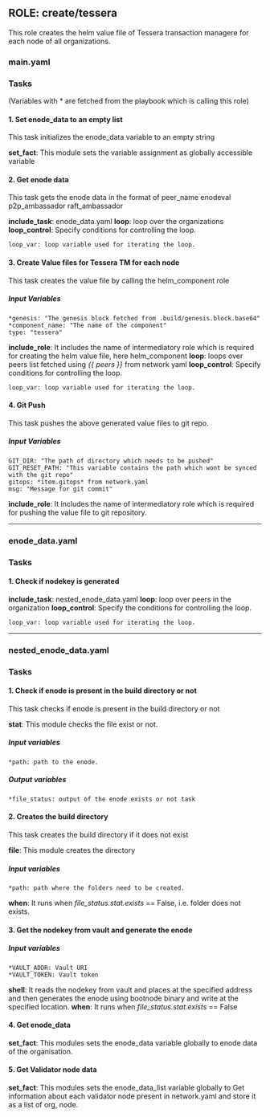 ## ROLE: create/tessera
This role creates the helm value file of Tessera transaction managere for each node of all organizations.
### main.yaml
### Tasks
(Variables with * are fetched from the playbook which is calling this role)    

#### 1. Set enode_data to an empty list
This task initializes the enode_data variable to an empty string

**set_fact**: This module sets the variable assignment as globally accessible variable

#### 2. Get enode data
This task gets the enode data in the format of
peer_name
enodeval
p2p_ambassador
raft_ambassador

**include_task**: enode_data.yaml
**loop**: loop over the organizations
**loop_control**: Specify conditions for controlling the loop.
                
    loop_var: loop variable used for iterating the loop.

#### 3. Create Value files for Tessera TM for each node
This task creates the value file by calling the helm_component role
##### Input Variables

    *genesis: "The genesis block fetched from .build/genesis.block.base64" 
    *component_name: "The name of the component"
    type: "tessera"
**include_role**: It includes the name of intermediatory role which is required for creating the helm value file, here helm_component
**loop**: loops over peers list fetched using *{{ peers }}* from network yaml
**loop_control**: Specify conditions for controlling the loop.
                
    loop_var: loop variable used for iterating the loop.

#### 4. Git Push
This task pushes the above generated value files to git repo.
##### Input Variables
    GIT_DIR: "The path of directory which needs to be pushed"    
    GIT_RESET_PATH: "This variable contains the path which wont be synced with the git repo"
    gitops: *item.gitops* from network.yaml
    msg: "Message for git commit"
**include_role**: It includes the name of intermediatory role which is required for pushing  the value file to git repository.

----------------

### enode_data.yaml
### Tasks

#### 1. Check if nodekey is generated
**include_task**: nested_enode_data.yaml
**loop**: loop over peers in the organization
**loop_control**: Specify the conditions for controlling the loop.

    loop_var: loop variable used for iterating the loop.

-------------------

### nested_enode_data.yaml
### Tasks

#### 1. Check if enode is present in the build directory or not
This task checks if enode is present in the build directory or not

**stat**: This module checks the file exist or not.
##### Input variables
    *path: path to the enode.
##### Output variables
    *file_status: output of the enode exists or not task

#### 2. Creates the build directory
This task creates the build directory if it does not exist

**file**: This module creates the directory

##### Input variables 

    *path: path where the folders need to be created.

**when**: It runs when *file_status.stat.exists* == False, i.e. folder does not exists.

#### 3. Get the nodekey from vault and generate the enode

##### Input variables
    *VAULT_ADDR: Vault URI
    *VAULT_TOKEN: Vault token
**shell**: It reads the nodekey from vault and places at the specified address and then generates the enode using bootnode binary and write at the specified location.
**when**: It runs when *file_status.stat.exists* == False


#### 4. Get enode_data

**set_fact**: This modules sets the enode_data variable globally to enode data of the organisation.

#### 5. Get Validator node data

**set_fact**: This modules sets the enode_data_list variable globally to Get information about each validator node present in network.yaml and store it as a list of org, node.
